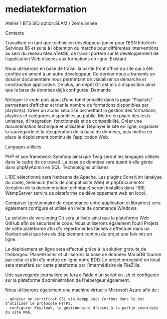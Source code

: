 # mediatekformation
Atelier 1 BTS SIO option SLAM / 2ème année


Contexte

Travaillant en tant que technicien développeur junior pour l’ESN InfoTech Services 86 et suite à l’obtention du marché pour différentes interventions au sein du réseau MediaTek86, ce travail portera sur le développement de l’application Web d’accès aux formations en ligne.
Existant

Nous utiliserons en base de travail la partie front office du site qui a été confiée en amont à un autre développeur. Ce dernier nous a transmis un dossier documentaire nous permettant de visualiser sa démarche et construction applicative. De plus, un dépôt Git est mis à disposition ainsi que la base de données déjà configurée.
Demande

Nettoyer le code puis ajout d’une fonctionnalité dans la page “Playlists” permettant d’afficher et trier le nombre de formations disponibles par playlist(s).
Créer un accès sécurisé permettant la gestion des formations, playlists et catégories disponibles au public.
Mettre en place des tests unitaires, d’intégration, fonctionnels et de compatibilité.
Créer une documentation technique et utilisateur.
Déployer le site en ligne, organiser la sauvegarde et la récupération de la base de données, puis mettre en place le déploiement continu de l’application Web.


Langages utilisés

PHP et son framework Symfony ainsi que Twig seront les langages utilisés dans le cadre de ce travail.
La base de données sera quant à elle gérée dans phpMyAdmin en SQL.
Technologies utilisées

L’IDE sélectionné sera Netbeans de Apache. Les plugins SonarLint (analyse du code), Selenium  (tests de compatibilité Web) et phpDocumentor (création de la documentation technique) seront installés dans l’IDE.
WampServer servira de plateforme de développement web en local.

Composer (gestionnaire de dépendance entre application et librairies) sera également configuré et utilisé en invite de commande Windows.

La solution de versioning Git sera utilisée ainsi que la plateforme Web GitHub afin de sécuriser le code. Nous utiliserons également l’outil Projets de cette plateforme afin d’y répertorier les tâches à effectuer dans un Kanban ainsi que lors du déploiement continu du projet une fois mis en ligne.

Le déploiement en ligne sera effectué grâce à la solution gratuite de l’hébergeur PlanetHoster et utiliserons la base de données MariaDB fournie par celui-ci afin d’y mettre en ligne notre BDD.
Le projet enregistré en local sera transféré sur cette plateforme par l’intermédiaire de FileZilla.

Une sauvegarde journalière se fera à l’aide d’un script en .sh et configurée sur la plateforme d’administration de l’hébergeur également.

Nous utiliserons également une machine virtuelle Microsoft Azure afin de :

    - générer un certificat SSL via Xampp puis Certbot dans le but d’utiliser le protocole HTTPS.
    - configurer Keycloak, le gestionnaire d’accès à la partie sécurisée du site Web.

